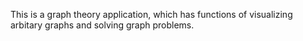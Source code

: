 This is a graph theory application, which has functions of visualizing arbitary graphs and solving graph problems.
